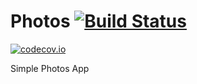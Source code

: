 # Photos [![Build Status](https://travis-ci.org/ezefranca/Photos.svg?branch=master)](https://travis-ci.org/ezefranca/Photos)
[![codecov.io](https://codecov.io/gh/ezefranca/Photos/branch/master/graphs/badge.svg)](https://codecov.io/gh/ezefranca/Photos/branch/master)

Simple Photos App
